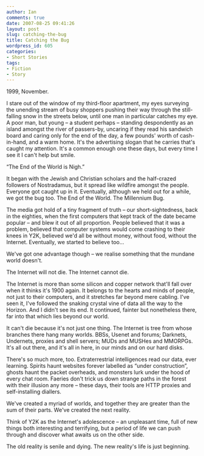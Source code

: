 ```yaml
---
author: Ian
comments: true
date: 2007-08-25 09:41:26
layout: post
slug: catching-the-bug
title: Catching the Bug
wordpress_id: 605
categories:
- Short Stories
tags:
- Fiction
- Story
---
```


<div>
<p>1999, November.</p>
<p>I stare out of the window of my third-floor apartment, my eyes surveying the unending stream of busy shoppers pushing their way through the still-falling snow in the streets below, until one man in particular catches my eye. A poor man, but young – a student perhaps – standing despondently as an island amongst the river of passers-by, uncaring if they read his sandwich board and caring only for the end of the day, a few pounds&#039; worth of cash-in-hand, and a warm home. It&#039;s the advertising slogan that he carries that&#039;s caught my attention. It&#039;s a common enough one these days, but every time I see it I can&#039;t help but smile.</p>
<p>“The End of the World is Nigh.”</p>
<p>It began with the Jewish and Christian scholars and the half-crazed followers of Nostradamus, but it spread like wildfire amongst the people. Everyone got caught up in it. Eventually, although we held out for a while, we got the bug too. The End of the World. The Millennium Bug.</p>
<p>The media got hold of a tiny fragment of truth – our short-sightedness, back in the eighties, when the first computers that kept track of the date became popular – and blew it out of all proportion. People believed that it was a problem, believed that computer systems would come crashing to their knees in Y2K, believed we&#039;d all be without money, without food, without the Internet. Eventually, we started to believe too...</p>
<p>We&#039;ve got one advantage though – we realise something that the mundane world doesn&#039;t.</p>
<p>The Internet will not die. The Internet cannot die.</p>
<p>The Internet is more than some silicon and copper network that&#039;ll fall over when it thinks it&#039;s 1900 again. It belongs to the hearts and minds of people, not just to their computers, and it stretches far beyond mere cabling. I&#039;ve seen it, I&#039;ve followed the snaking crystal vine of data all the way to the Horizon. And I didn&#039;t see its end. It continued, fainter but nonetheless there, far into that which lies beyond our world.</p>
<p>It can&#039;t die because it&#039;s not just one thing. The Internet is tree from whose branches there hang many worlds. BBSs, Usenet and forums; Darknets, Undernets, proxies and shell servers; MUDs and MUSHes and MMORPGs. It&#039;s all out there, and it&#039;s all in here, in our minds and on our hard disks.</p>
<p>There&#039;s so much more, too. Extraterrestrial intelligences read our data, ever learning. Spirits haunt websites forever labelled as “under construction”, ghosts haunt the packet overheads, and monsters lurk under the hood of every chat room. Faeries don&#039;t trick us down strange paths in the forest with their illusion any more – these days, their tools are HTTP proxies and self-installing diallers.</p>
<p>We&#039;ve created a myriad of worlds, and together they are greater than the sum of their parts. We&#039;ve created the next reality.</p>
<p>Think of Y2K as the Internet&#039;s adolescence – an unpleasant time, full of new things both interesting and terrifying, but a period of life we can push through and discover what awaits us on the other side.</p>
<p>The old reality is senile and dying. The new reality&#039;s life is just beginning.</p>
</div>